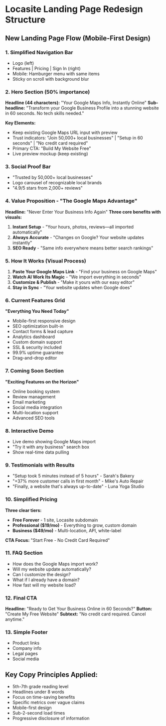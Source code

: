 # Locasite Landing Page Redesign Structure

## New Landing Page Flow (Mobile-First Design)

### 1. **Simplified Navigation Bar**
- Logo (left)
- Features | Pricing | Sign In (right)
- Mobile: Hamburger menu with same items
- Sticky on scroll with background blur

### 2. **Hero Section** (50% importance)
**Headline (44 characters):** "Your Google Maps Info, Instantly Online"
**Sub-headline:** "Transform your Google Business Profile into a stunning website in 60 seconds. No tech skills needed."

**Key Elements:**
- Keep existing Google Maps URL input with preview
- Trust indicators: "Join 50,000+ local businesses" | "Setup in 60 seconds" | "No credit card required"
- Primary CTA: "Build My Website Free"
- Live preview mockup (keep existing)

### 3. **Social Proof Bar**
- "Trusted by 50,000+ local businesses"
- Logo carousel of recognizable local brands
- "4.9/5 stars from 2,000+ reviews"

### 4. **Value Proposition - "The Google Maps Advantage"**
**Headline:** "Never Enter Your Business Info Again"
**Three core benefits with visuals:**
1. **Instant Setup** - "Your hours, photos, reviews—all imported automatically"
2. **Always Accurate** - "Changes on Google? Your website updates instantly"
3. **SEO Ready** - "Same info everywhere means better search rankings"

### 5. **How It Works** (Visual Process)
1. **Paste Your Google Maps Link** - "Find your business on Google Maps"
2. **Watch AI Work Its Magic** - "We import everything in seconds"
3. **Customize & Publish** - "Make it yours with our easy editor"
4. **Stay in Sync** - "Your website updates when Google does"

### 6. **Current Features Grid**
**"Everything You Need Today"**
- Mobile-first responsive design
- SEO optimization built-in
- Contact forms & lead capture
- Analytics dashboard
- Custom domain support
- SSL & security included
- 99.9% uptime guarantee
- Drag-and-drop editor

### 7. **Coming Soon Section**
**"Exciting Features on the Horizon"**
- Online booking system
- Review management
- Email marketing
- Social media integration
- Multi-location support
- Advanced SEO tools

### 8. **Interactive Demo**
- Live demo showing Google Maps import
- "Try it with any business" search box
- Show real-time data pulling

### 9. **Testimonials with Results**
- "Setup took 5 minutes instead of 5 hours" - Sarah's Bakery
- "+37% more customer calls in first month" - Mike's Auto Repair
- "Finally, a website that's always up-to-date" - Luna Yoga Studio

### 10. **Simplified Pricing**
**Three clear tiers:**
- **Free Forever** - 1 site, Locasite subdomain
- **Professional ($19/mo)** - Everything to grow, custom domain
- **Business ($49/mo)** - Multi-location, API, white-label

**CTA Focus:** "Start Free - No Credit Card Required"

### 11. **FAQ Section**
- How does the Google Maps import work?
- Will my website update automatically?
- Can I customize the design?
- What if I already have a domain?
- How fast will my website load?

### 12. **Final CTA**
**Headline:** "Ready to Get Your Business Online in 60 Seconds?"
**Button:** "Create My Free Website"
**Subtext:** "No credit card required. Cancel anytime."

### 13. **Simple Footer**
- Product links
- Company info
- Legal pages
- Social media

## Key Copy Principles Applied:
- 5th-7th grade reading level
- Headlines under 8 words
- Focus on time-saving benefits
- Specific metrics over vague claims
- Mobile-first design
- Sub-2-second load times
- Progressive disclosure of information